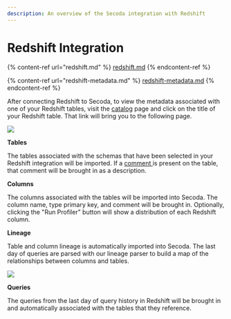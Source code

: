 ```yaml
---
description: An overview of the Secoda integration with Redshift
---
```


# Redshift Integration

{% content-ref url="redshift.md" %}
[redshift.md](redshift.md)
{% endcontent-ref %}

{% content-ref url="redshift-metadata.md" %}
[redshift-metadata.md](redshift-metadata.md)
{% endcontent-ref %}

After connecting Redshift to Secoda, to view the metadata associated with one of your Redshift tables, visit the [catalog](https://app.secoda.co/catalog) page and click on the title of your Redshift table. That link will bring you to the following page.

![](<https://secoda-public-media-assets.s3.amazonaws.com/image (5) (2).png>)

**Tables**

The tables associated with the schemas that have been selected in your Redshift integration will be imported. If a [comment ](https://docs.snowflake.com/en/sql-reference/sql/comment.html)is present on the table, that comment will be brought in as a description.

**Columns**

The columns associated with the tables will be imported into Secoda. The column name, type primary key, and comment will be brought in. Optionally, clicking the "Run Profiler" button will show a distribution of each Redshift column.

**Lineage**

Table and column lineage is automatically imported into Secoda. The last day of queries are parsed with our lineage parser to build a map of the relationships between columns and tables.

![](<https://secoda-public-media-assets.s3.amazonaws.com/image (11) (1).png>)

**Queries**

The queries from the last day of query history in Redshift will be brought in and automatically associated with the tables that they reference.
